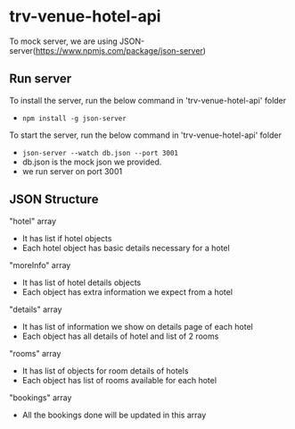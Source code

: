 # trv-venue-hotel-api

To mock server, we are using JSON-server(https://www.npmjs.com/package/json-server)

## Run server
To install the server, run the below command in 'trv-venue-hotel-api' folder
   - ```npm install -g json-server```

To start the server, run the below command in 'trv-venue-hotel-api' folder
  - ```json-server --watch db.json --port 3001```
  - db.json is the mock json we provided.
  - we run server on port 3001

## JSON Structure
"hotel" array 
 - It has list if hotel objects
 - Each hotel object has basic details necessary for a hotel

"moreInfo" array 
 - It has list of hotel details objects
 - Each object has extra information we expect from a hotel

"details" array 
 - It has list of information we show on details page of each hotel
 - Each object has all details of hotel and list of 2 rooms

"rooms" array 
 - It has list of objects for room details of hotels
 - Each object has list of rooms available for each hotel

"bookings" array 
 - All the bookings done will be updated in this array
